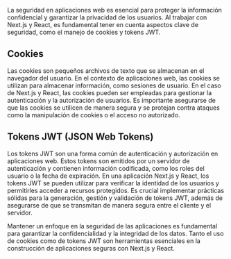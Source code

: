 La seguridad en aplicaciones web es esencial para proteger la información confidencial y garantizar la privacidad de los usuarios. Al trabajar con Next.js y React, es fundamental tener en cuenta aspectos clave de seguridad, como el manejo de cookies y tokens JWT.

## Cookies

Las cookies son pequeños archivos de texto que se almacenan en el navegador del usuario. En el contexto de aplicaciones web, las cookies se utilizan para almacenar información, como sesiones de usuario. En el caso de Next.js y React, las cookies pueden ser empleadas para gestionar la autenticación y la autorización de usuarios. Es importante asegurarse de que las cookies se utilicen de manera segura y se protejan contra ataques como la manipulación de cookies o el acceso no autorizado.

## Tokens JWT (JSON Web Tokens)

Los tokens JWT son una forma común de autenticación y autorización en aplicaciones web. Estos tokens son emitidos por un servidor de autenticación y contienen información codificada, como los roles del usuario o la fecha de expiración. En una aplicación Next.js y React, los tokens JWT se pueden utilizar para verificar la identidad de los usuarios y permitirles acceder a recursos protegidos. Es crucial implementar prácticas sólidas para la generación, gestión y validación de tokens JWT, además de asegurarse de que se transmitan de manera segura entre el cliente y el servidor.

Mantener un enfoque en la seguridad de las aplicaciones es fundamental para garantizar la confidencialidad y la integridad de los datos. Tanto el uso de cookies como de tokens JWT son herramientas esenciales en la construcción de aplicaciones seguras con Next.js y React.
